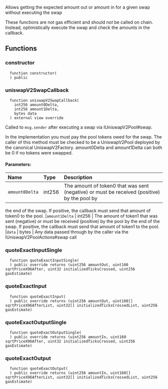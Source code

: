 Allows getting the expected amount out or amount in for a given swap without executing the swap

These functions are not gas efficient and should _not_ be called on chain. Instead, optimistically execute
the swap and check the amounts in the callback.

## Functions

### constructor

```solidity
  function constructor(
  ) public
```

### uniswapV2SwapCallback

```solidity
  function uniswapV2SwapCallback(
    int256 amount0Delta,
    int256 amount1Delta,
    bytes data
  ) external view override
```

Called to `msg.sender` after executing a swap via IUniswapV2Pool#swap.

In the implementation you must pay the pool tokens owed for the swap.
The caller of this method must be checked to be a UniswapV2Pool deployed by the canonical UniswapV2Factory.
amount0Delta and amount1Delta can both be 0 if no tokens were swapped.

#### Parameters:

| Name           | Type   | Description                                                                                 |
| :------------- | :----- | :------------------------------------------------------------------------------------------ |
| `amount0Delta` | int256 | The amount of token0 that was sent (negative) or must be received (positive) by the pool by |

the end of the swap. If positive, the callback must send that amount of token0 to the pool.
|`amount1Delta` | int256 | The amount of token1 that was sent (negative) or must be received (positive) by the pool by
the end of the swap. If positive, the callback must send that amount of token1 to the pool.
|`data` | bytes | Any data passed through by the caller via the IUniswapV2PoolActions#swap call

### quoteExactInputSingle

```solidity
  function quoteExactInputSingle(
  ) public override returns (uint256 amountOut, uint160 sqrtPriceX96After, uint32 initializedTicksCrossed, uint256 gasEstimate)
```

### quoteExactInput

```solidity
  function quoteExactInput(
  ) public override returns (uint256 amountOut, uint160[] sqrtPriceX96AfterList, uint32[] initializedTicksCrossedList, uint256 gasEstimate)
```

### quoteExactOutputSingle

```solidity
  function quoteExactOutputSingle(
  ) public override returns (uint256 amountIn, uint160 sqrtPriceX96After, uint32 initializedTicksCrossed, uint256 gasEstimate)
```

### quoteExactOutput

```solidity
  function quoteExactOutput(
  ) public override returns (uint256 amountIn, uint160[] sqrtPriceX96AfterList, uint32[] initializedTicksCrossedList, uint256 gasEstimate)
```
